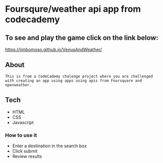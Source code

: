 # Foursqure/weather api app from codecademy

## To see and play the game click on the link below:

https://jimbomoso.github.io/VenusAndWeather/

## About

    This is from a CodeCademy chalenge project where you are challenged with creating an app using apps using apis from Foursquare and openweather.

## Tech

- HTML
- CSS
- Javascript

### How to use it

- Enter a destination in the search box
- Click submit
- Review results
